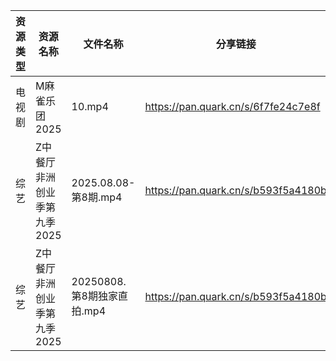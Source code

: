 | 资源类型 | 资源名称             | 文件名称                 | 分享链接                                | 更新时间                |
| ---- | ---------------- | -------------------- | ----------------------------------- | ------------------- |
| 电视剧  | M麻雀乐团2025        | 10.mp4               | https://pan.quark.cn/s/6f7fe24c7e8f | 2025-08-09 01:27:48 |
| 综艺   | Z中餐厅非洲创业季第九季2025 | 2025.08.08-第8期.mp4   | https://pan.quark.cn/s/b593f5a4180b | 2025-08-09 01:46:37 |
| 综艺   | Z中餐厅非洲创业季第九季2025 | 20250808.第8期独家直拍.mp4 | https://pan.quark.cn/s/b593f5a4180b | 2025-08-09 01:46:29 |
